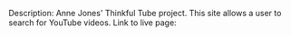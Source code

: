 Description: Anne Jones' Thinkful Tube project. This site allows a user to search for YouTube videos. 
Link to live page: 